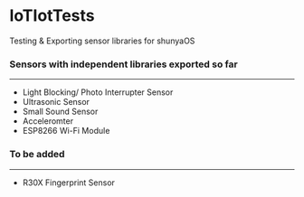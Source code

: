 # IoTIotTests
Testing &amp; Exporting sensor libraries for shunyaOS

### Sensors with independent libraries exported so far
___
* Light Blocking/ Photo Interrupter Sensor
* Ultrasonic Sensor
* Small Sound Sensor
* Acceleromter 
* ESP8266 Wi-Fi Module

### To be added
___

* R30X Fingerprint Sensor
